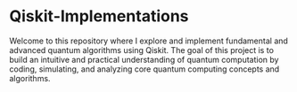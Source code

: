 # Qiskit-Implementations
Welcome to this repository where I explore and implement fundamental and advanced quantum algorithms using Qiskit. The goal of this project is to build an intuitive and practical understanding of quantum computation by coding, simulating, and analyzing core quantum computing concepts and algorithms.
